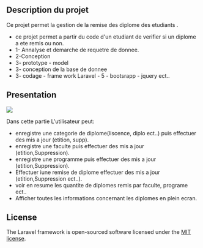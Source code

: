 ## Description du projet

Ce projet permet la gestion de la remise des diplome des etudiants .
- ce projet permet a partir du code d'un etudiant de verifier si un diplome a ete remis ou non.
- 1- Annalyse et demarche de requetre de donnee.
- 2-Conception
- 3- prototype - model
- 3- conception de la base de donnee
- 3- codage - frame work Laravel - 5 - bootsrapp - jquery ect..
## Presentation
  <img src="https://github.com/johnwidno/SG-UNIQ-APP/assets/100108327/3df1b415-6cfc-4adb-8b0b-5d97c2061c8b"><br>


Dans cette partie L'utilisateur peut:
- enregistre une categorie de diplome(liscence, diplo ect..) puis effectuer des mis a jour (etition, supp).
- enregistre une faculte puis effectuer des mis a jour (etition,Suppression).
- enregistre une programme puis effectuer des mis a jour (etition,Suppression).
- Effectuer iune remise de diplome  effectuer des mis a jour (etition,Suppression ect..).
- voir en resume les quantite de diplomes remis par faculte, programe ect..
- Afficher toutes les informations concernant les diplomes en plein ecran.
## License

The Laravel framework is open-sourced software licensed under the [MIT license](https://opensource.org/licenses/MIT).
